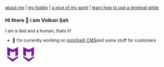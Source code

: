 [about me](https://github.com/VolkanSah/About-Me) | [my hobby](https://anna-ps.de) | [a pice of my work](https://wordpress-webmaster.de) | [learn how to use a terminal while](https://jugendamt-deutschland.de)
### Hi there 👋 i am Volkan Şah
I am a dad and a human, thats it!




- 🔭 I’m currently working on [miniGreX CMS](https://github.com/VolkanSah/MiniGreX-CMS)and some stuff for customers

<!--
**VolkanSah/VolkanSah** is a ✨ _special_ ✨ repository because its `README.md` (this file) appears on your GitHub profile.

Here are some ideas to get you started:

- 🔭 I’m currently working on ...
- 🌱 I’m currently learning ...
- 👯 I’m looking to collaborate on ...
- 🤔 I’m looking for help with ...
- 💬 Ask me about ...
- 📫 How to reach me: ...
- 😄 Pronouns: ...
- ⚡ Fun fact: ...
-->

![screenshot der wikipedia](https://github.com/adam-p/markdown-here/raw/master/src/common/images/icon48.png)
![alt text](https://github.com/adam-p/markdown-here/raw/master/src/common/images/icon48.png "Logo Title Text 1")
